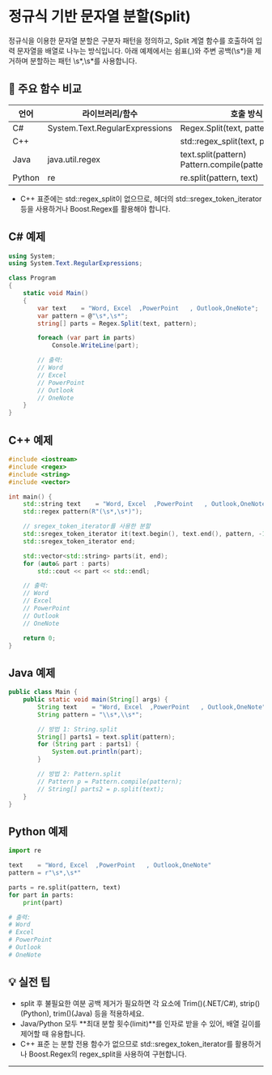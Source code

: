# 정규식 기반 문자열 분할(Split)
정규식을 이용한 문자열 분할은 구분자 패턴을 정의하고, Split 계열 함수를 호출하여 입력 문자열을 배열로 나누는 방식입니다.
아래 예제에서는 쉼표(,)와 주변 공백(\s*)을 제거하며 분할하는 패턴 \s*,\s*를 사용합니다.

## 📝 주요 함수 비교
| 언어   | 라이브러리/함수               | 호출 방식                                                           |
| ------ | ----------------------------- | ------------------------------------------------------------------- |
| C#     | System.Text.RegularExpressions | Regex.Split(text, pattern)                                          |
| C++    | <regex>                        | std::regex_split(text, pattern)                                     |
| Java   | java.util.regex               | text.split(pattern)<br>Pattern.compile(pattern).split(text)         |
| Python | re                            | re.split(pattern, text)                                             |

* C++ 표준에는 std::regex_split이 없으므로, <regex> 헤더의 std::sregex_token_iterator 등을 사용하거나 Boost.Regex를 활용해야 합니다.


## C# 예제
```csharp
using System;
using System.Text.RegularExpressions;

class Program
{
    static void Main()
    {
        var text    = "Word, Excel  ,PowerPoint   , Outlook,OneNote";
        var pattern = @"\s*,\s*";
        string[] parts = Regex.Split(text, pattern);

        foreach (var part in parts)
            Console.WriteLine(part);

        // 출력:
        // Word
        // Excel
        // PowerPoint
        // Outlook
        // OneNote
    }
}
```


## C++ 예제
```cpp
#include <iostream>
#include <regex>
#include <string>
#include <vector>

int main() {
    std::string text    = "Word, Excel  ,PowerPoint   , Outlook,OneNote";
    std::regex pattern(R"(\s*,\s*)");

    // sregex_token_iterator를 사용한 분할
    std::sregex_token_iterator it(text.begin(), text.end(), pattern, -1);
    std::sregex_token_iterator end;

    std::vector<std::string> parts(it, end);
    for (auto& part : parts)
        std::cout << part << std::endl;

    // 출력:
    // Word
    // Excel
    // PowerPoint
    // Outlook
    // OneNote

    return 0;
}
```


## Java 예제
```java
public class Main {
    public static void main(String[] args) {
        String text    = "Word, Excel  ,PowerPoint   , Outlook,OneNote";
        String pattern = "\\s*,\\s*";

        // 방법 1: String.split
        String[] parts1 = text.split(pattern);
        for (String part : parts1) {
            System.out.println(part);
        }

        // 방법 2: Pattern.split
        // Pattern p = Pattern.compile(pattern);
        // String[] parts2 = p.split(text);
    }
}
```


## Python 예제
```python
import re

text    = "Word, Excel  ,PowerPoint   , Outlook,OneNote"
pattern = r"\s*,\s*"

parts = re.split(pattern, text)
for part in parts:
    print(part)

# 출력:
# Word
# Excel
# PowerPoint
# Outlook
# OneNote
```


## 💡 실전 팁
- split 후 불필요한 여분 공백 제거가 필요하면 각 요소에 Trim()(.NET/C#), strip()(Python), trim()(Java) 등을 적용하세요.
- Java/Python 모두 **최대 분할 횟수(limit)**를 인자로 받을 수 있어, 배열 길이를 제어할 때 유용합니다.
- C++ 표준 <regex>는 분할 전용 함수가 없으므로 std::sregex_token_iterator를 활용하거나 Boost.Regex의 regex_split을 사용하여 구현합니다.

---

